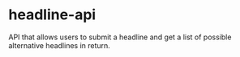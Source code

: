 # headline-api
API that allows users to submit a headline and get a list of possible alternative headlines in return.
